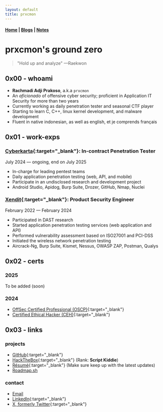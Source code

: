```yaml
---
layout: default
title: prxcmon
---
```


#### [Home](/) | [Blogs](/blogs/) | [Notes](/notes/) 

# prxcmon's ground zero
> "Hold up and analyze"
> —Raekwon

## 0x00 - whoami

- **Rachmadi Adji Prakoso**, a.k.a `prxcmon`
- An _aficionado_ of offensive cyber security; proficient in Application IT Security for more than two years
- Currently working as daily penetration tester and seasonal CTF player
- Starting to learn C, C++, linux kernel development, and malware development 
- Fluent in native indonesian, as well as english, et je comprends français

## 0x01 - work-exps

### [Cyberkarta](https://cyberkarta.com/){:target="_blank"}: In-contract Penetration Tester
July 2024 — ongoing, end on July 2025
- In-charge for leading pentest teams
- Daily application penetration testing (web, API, and mobile)
- Participate in an undisclosed research and development project
- Android Studio, Apidog, Burp Suite, Drozer, GitHub, Nmap, Nuclei

### [Xendit](https://www.xendit.co/en/){:target="_blank"}: Product Security Engineer
February 2022 — February 2024
- Participated in DAST research
- Started application penetration testing services (web application and API)
- Performed vulnerability assessment based on ISO27001 and PCI-DSS
- Initiated the wireless network penetration testing
- Aircrack-Ng, Burp Suite, Kismet, Nessus, OWASP ZAP, Postman, Qualys

## 0x02 - certs

### 2025
To be added (soon)

### 2024
- [OffSec Certified Professional (OSCP)](https://www.credential.net/e7050ed1-562f-416e-8426-40430aa5d864){:target="_blank"}
- [Certified Ethical Hacker (CEH)](https://aspen.eccouncil.org/VerifyBadge?type=certification&a=tQElESQyYapLQfAGVofD9HOnBD5V/ceblk1nQwKZIZk=){:target="_blank"}

## 0x03 - links
### projects
- [GitHub](https://github.com/prxcmon){:target="_blank"}
- [HackTheBox](https://app.hackthebox.com/profile/369370){:target="_blank"} (Rank: **Script Kiddie**)
- [Résumé](https://drive.google.com/file/d/12L3kLF5U9pOtqZLXzbipvJYlPNxiri9I/view?usp=drive_link){:target="_blank"} (Make sure keep up with the latest updates)
- [Roadmap.sh]()

### contact
- [Email](mailto:rchmdxp@proton.me)
- [LinkedIn](https://linkedin.com/in/rchmdaprks){:target="_blank"} 
- [X, formerly Twitter](https://x.com/prxcmon){:target="_blank"} 
